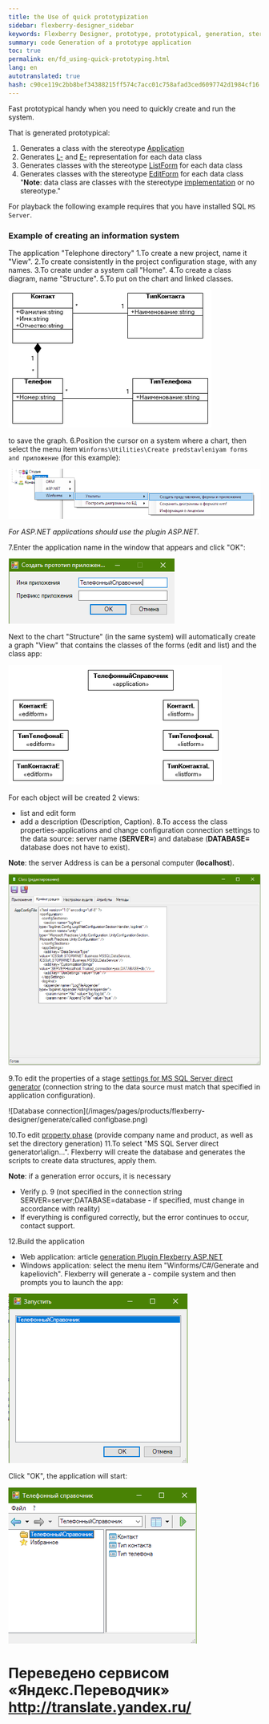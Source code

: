 ```yaml
--- 
title: the Use of quick prototypization 
sidebar: flexberry-designer_sidebar 
keywords: Flexberry Designer, prototype, prototypical, generation, stereotype, app, objects, forms, assemblies 
summary: code Generation of a prototype application 
toc: true 
permalink: en/fd_using-quick-prototyping.html 
lang: en 
autotranslated: true 
hash: c90ce119c2bb8bef34388215ff574c7acc01c758afad3ced6097742d1984cf16 
--- 
```


Fast prototypical handy when you need to quickly create and run the system. 

That is generated prototypical: 

1. Generates a class with the stereotype [Application](fd_application.html) 
2. Generates [L-](fd_l-view.html) and [E-](fd_e-view.html) representation for each data class 
3. Generates classes with the stereotype [ListForm](fd_listform.html) for each data class 
4. Generates classes with the stereotype [EditForm](fd_editform.html) for each data class 
"__Note__: data class are classes with the stereotype [implementation](fd_data-classes.html) or no stereotype." 

For playback the following example requires that you have installed SQL `MS Server`. 

### Example of creating an information system 

The application "Telephone directory" 
1.To create a new project, name it "View". 
2.To create consistently in the project configuration stage, with any names. 
3.To create under a system call "Home". 
4.To create a class diagram, name "Structure". 
5.To put on the chart and linked classes. 

![Chart Telephone directory](/images/pages/products/flexberry-designer/generate/phonebook1.png) 

to save the graph. 
6.Position the cursor on a system where a chart, then select the menu item `Winforms\Utilities\Create predstavleniyam forms and приложение` (for this example): 

![Beginning of prototypical](/images/pages/products/flexberry-designer/generate/startprototyping.png) 

*For ASP.NET applications should use the plugin ASP.NET.* 

7.Enter the application name in the window that appears and click "OK": 

![Prototypical](/images/pages/products/flexberry-designer/generate/startprototyping1.png) 

Next to the chart "Structure" (in the same system) will automatically create a graph "View" that contains the classes of the forms (edit and list) and the class app: 

![Chart Telephone directory](/images/pages/products/flexberry-designer/generate/phonebook2.png) 

For each object will be created 2 views: 

* list and edit form 
* add a description (Description, Caption). 
8.To access the class properties-applications and change configuration connection settings to the data source: server name (**SERVER=**) and database (**DATABASE=** database does not have to exist). 

__Note__: the server Address is can be a personal computer (**localhost**).

![Configuration properties](/images/pages/products/flexberry-designer/generate/configprops.png) 

9.To edit the properties of a stage [settings for MS SQL Server direct generator](fd_configure-ms-sql-generator.html) (connection string to the data source must match that specified in application configuration). 

![Database connection](/images/pages/products/flexberry-designer/generate/called configbase.png) 

10.To edit [property phase](fd_configure-ms-sql-generator.html) (provide company name and product, as well as set the directory generation) 
11.To select "MS SQL Server direct generator\align...". Flexberry will create the database and generates the scripts to create data structures, apply them. 

__Note__: if a generation error occurs, it is necessary 

* Verify p. 9 (not specified in the connection string SERVER=server;DATABASE=database - if specified, must change in accordance with reality) 
* If everything is configured correctly, but the error continues to occur, contact support. 

12.Build the application 

* Web application: article [generation Plugin Flexberry ASP.NET](fa_asp-net-generator.html) 
* Windows application: select the menu item "Winforms/C#/Generate and kapeliovich". Flexberry will generate a - compile system and then prompts you to launch the app: 

![Launch application](/images/pages/products/flexberry-designer/generate/startapp.png) 

Click "OK", the application will start: 

![Phone book app](/images/pages/products/flexberry-designer/generate/phonebookapp.png) 



 # Переведено сервисом «Яндекс.Переводчик» http://translate.yandex.ru/